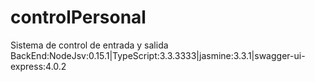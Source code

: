 # controlPersonal
Sistema de control de entrada y salida
BackEnd:NodeJsv:0.15.1|TypeScript:3.3.3333|jasmine:3.3.1|swagger-ui-express:4.0.2

